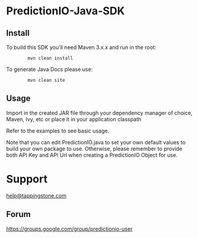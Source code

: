 PredictionIO-Java-SDK
=====================

Install
--------

To build this SDK you'll need Maven 3.x.x and run in the root:

            mvn clean install

To generate Java Docs please use:

            mvn clean site

Usage
--------

Import in the created JAR file through your dependency manager of choice, Maven, Ivy, etc or place
it in your application classpath

Refer to the examples to see basic usage.

Note that you can edit PredictionIO.java to set your own default values to build your own package to use. Otherwise,
please remember to provide both API Key and API Url when creating a PredictionIO Object for use.

Support
=========

help@tappingstone.com

Forum
-----

https://groups.google.com/group/predictionio-user